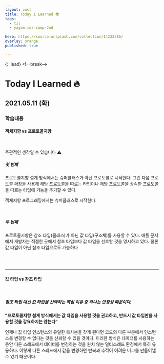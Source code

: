 ```yaml
---
layout: post
title: Today I Learned 📚
tags:
  - til
  - yagom-ios-camp-2nd

hero: https://source.unsplash.com/collection/14233285/
overlay: orange
published: true

---
```

{: .lead}
<!–-break-–>


# Today I Learned 🔥

## 2021.05.11 (화)

### 학습내용

#### 객체지향 vs 프로토콜지향

<br/>

주관적인 생각일 수 있습니다 ⚠️

##### 첫 번째

프로토콜지향 설계 방식에서는 슈퍼클래스가 아닌 프로토콜로 시작한다. 그런 다음 프로토콜 확장을 사용해 해당 프로토콜을 따르는 타입이나 해당 프로토콜을 상속한 프로토콜을 따르는 타입에 기능을 추가할 수 있다.

객체지향 프로그래밍에서는 슈퍼클래스로 시작한다.

<br/>

##### 두 번째

프로토콜지향은 참조 타입(클래스)가 아닌 값 타입(구조체)를 사용할 수 있다. 애플 문서에서 개발자는 적절한 곳에서 참조 타입보다 값 타입을 선호할 것을 명시하고 있다. 물론 값 타입이 아닌 참조 타입으로도 가능하다 

<br/>

<br/>

---

#### 값 타입 vs 참조 타입

<br/>

##### 참조 타입 대신 값 타입을 선택하는 핵심 이유 중 하나는 안정성 때문이다.

**"프로토콜지향 설계 방식에서는 값 타입을 사용할 것을 권고하고, 반드시 값 타입만을 사용할 것을 강요하지는 않는다"**

 언제나 값 타입 인스턴스의 유일한 복사본을 갖게 된다면 코드의 다른 부분에서 인스턴스를 변경할 수 없다는 것을 신뢰할 수 있을 것이다. 이러한 방식은 데이터를 사용하는 동안 다른 스레드에서 데이터를 변경하는 것을 원치 않는 멀티스레드 환경에서 특히 유용하다. 이렇게 다른 스레드에서 값을 변경하면 반복과 추적이 어려운 버그를 만들어낼 수 있기 때문이다. 



